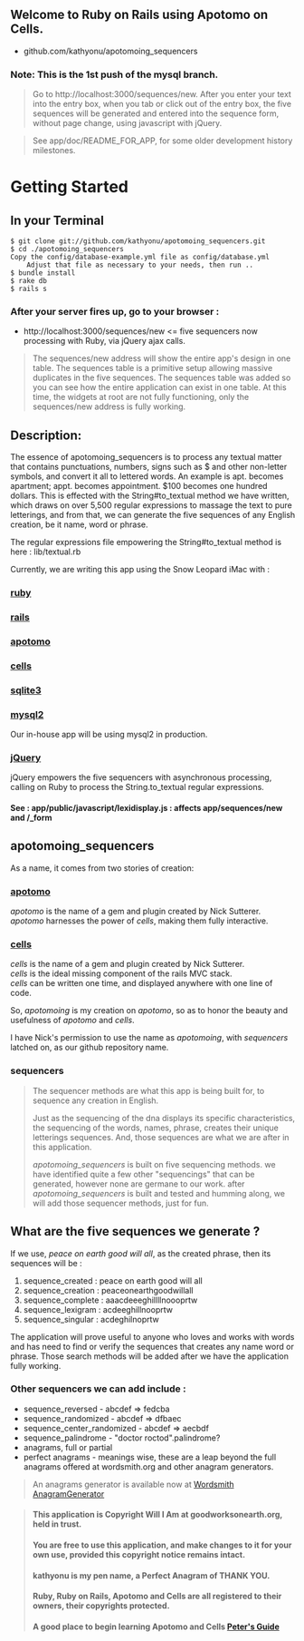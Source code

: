 ## Welcome to Ruby on Rails using Apotomo on Cells.
* github.com/kathyonu/apotomoing_sequencers

### Note: This is the 1st push of the mysql branch.
> Go to http://localhost:3000/sequences/new.
> After you enter your text into the entry box,
> when you tab or click out of the entry box, the five sequences
> will be generated and entered into the sequence form,
> without page change, using javascript with jQuery.

> See app/doc/README_FOR_APP, for some older development history milestones.

# Getting Started
## In your Terminal

	$ git clone git://github.com/kathyonu/apotomoing_sequencers.git
	$ cd ./apotomoing_sequencers
	Copy the config/database-example.yml file as config/database.yml
        Adjust that file as necessary to your needs, then run ..
	$ bundle install
	$ rake db
	$ rails s

### After your server fires up, go to your browser : 

*	http://localhost:3000/sequences/new     <= five sequencers now processing with Ruby, via jQuery ajax calls.

> The sequences/new address will show the entire app's design in one table. 
> The sequences table is a primitive setup allowing massive duplicates in the five sequences. 
> The sequences table was added so you can see how the entire application can exist in one table. 
> At this time, the widgets at root are not fully functioning, only the sequences/new address is fully working.

## Description:

The essence of apotomoing_sequencers is to process any textual matter that contains punctuations, numbers, signs such as $ and other non-letter symbols, and convert it all to lettered words.  An example is apt. becomes apartment; appt. becomes appointment. $100 becomes one hundred dollars.  This is effected with the String#to_textual method we have written, which draws on over 5,500 regular expressions to massage the text to pure letterings, and from that, we can generate the five sequences of any English creation, be it name, word or phrase. 

The regular expressions file empowering the String#to_textual method is here : lib/textual.rb

Currently, we are writing this app using the Snow Leopard iMac with : 
### [ruby](http://rubyforge.org/ "Ruby 1.9.2p0 2010-08-18 revision 29036 [x86_64-darwin10]")
### [rails](http://rubyforge.org/projects/rails/ "Rails 3.0.5, up through Rails 3.0.10")
### [apotomo](http://apotomo.de/ "Apotomo 1.2.0")
### [cells](http://cells.rubyforge.org/ "Cells 3.5.6")
### [sqlite3](http://www.sqlite.org/quickstart.html "SQLite")
### [mysql2](http://rubygems.org/gems/mysql2 "mysql2")
Our in-house app will be using mysql2 in production.
### [jQuery](http://jquery.com/ "jQuery")
jQuery empowers the five sequencers with asynchronous processing, calling on Ruby to process the String.to_textual regular expressions.
#### See : app/public/javascript/lexidisplay.js : affects app/sequences/new and /_form

## apotomoing_sequencers
As a name, it comes from two stories of creation:

### [apotomo](http://apotomo.de/ "apotomo")
*_apotomo_* is the name of a gem and plugin created by Nick Sutterer.
*_apotomo_* harnesses the power of *cells*, making them fully interactive.

### [cells](http://cells.rubyforge.org/ "cells")
*_cells_* is the name of a gem and plugin created by Nick Sutterer.  
*_cells_* is the ideal missing component of the rails MVC stack.  
*_cells_* can be written one time, and displayed anywhere with one line of code.

So, *apotomoing* is my creation on *apotomo*, so as to honor the beauty and usefulness of *apotomo* and *cells*.

I have Nick's permission to use the name as *apotomoing*, with *sequencers* latched on, as our github repository name.

### sequencers
> The sequencer methods are what this app is being built for, to sequence any creation in English.
>
> Just as the sequencing of the dna displays its specific characteristics, 
> the sequencing of the words, names, phrase, creates their unique letterings sequences.
> And, those sequences are what we are after in this application.
>
> *apotomoing_sequencers* is built on five sequencing methods.
> we have identified quite a few other "sequencings" that can be generated, however none are germane to our work.
> after *apotomoing_sequencers* is built and tested and humming along, we will add those sequencer methods, just for fun.

## What are the five sequences we generate ? 

If we use, *peace on earth good will all*, as the created phrase, then its sequences will be :

1. sequence_created  : peace on earth good will all
2. sequence_creation : peaceonearthgoodwillall
3. sequence_complete : aaacdeeeghillllnoooprtw
4. sequence_lexigram : acdeeghillnooprtw
5. sequence_singular : acdeghilnoprtw

The application will prove useful to anyone who loves and works with words and has need to find or verify the sequences that creates any name word or phrase. 
Those search methods will be added after we have the application fully working.

### Other sequencers we can add include :

* sequence_reversed - abcdef => fedcba
* sequence_randomized - abcdef => dfbaec
* sequence_center_randomized - abcdef => aecbdf
* sequence_palindrome - "doctor roctod".palindrome?
* anagrams, full or partial
* perfect anagrams - meanings wise, these are a leap beyond the full anagrams offered at wordsmith.org and other anagram generators.

> An anagrams generator is available now at [Wordsmith AnagramGenerator](http://www.wordsmith.org/ "Wordsmith.org AnagramGenerator")

> #### This application is Copyright Will I Am at goodworksonearth.org, held in trust.
> #### You are free to use this application, and make changes to it for your own use, provided this copyright notice remains intact.  
> #### kathyonu is my pen name, a Perfect Anagram of THANK YOU.
> #### Ruby, Ruby on Rails, Apotomo and Cells are all registered to their owners, their copyrights protected.
> #### A good place to begin learning Apotomo and Cells [Peter's Guide](http://apotomo.de/peters-guide-1.1/introduction.html "Peter's Guide")
